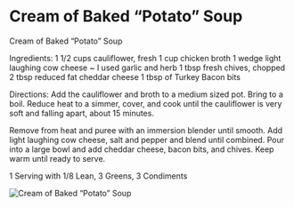 # Cream of Baked “Potato” Soup

Cream of Baked “Potato” Soup

Ingredients:
1 1/2 cups cauliflower, fresh 
1 cup chicken broth 
1 wedge light laughing cow cheese ~ I used garlic and herb 
1 tbsp fresh chives, chopped 
2 tbsp reduced fat cheddar cheese 
1 tbsp of Turkey Bacon bits 

Directions:
Add the cauliflower and broth to a medium sized pot. Bring to a boil. Reduce heat to a simmer, cover, and cook until the cauliflower is very soft and falling apart, about 15 minutes.

Remove from heat and puree with an immersion blender until smooth. Add light laughing cow cheese, salt and pepper and blend until combined. Pour into a large bowl and add cheddar cheese, bacon bits, and chives. Keep warm until ready to serve.

1 Serving with
1/8 Lean, 3 Greens, 3 Condiments

![Cream of Baked “Potato” Soup](./Cream%20of%20Baked%20“Potato”%20Soup.png)

